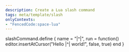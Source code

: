 ```yaml
---
description: Create a Lua slash command
tags: meta/template/slash
onlyContexts:
- "FencedCode:space-lua"
---
```


slashCommand.define {
  name = "|^|",
  run = function()
    editor.insertAtCursor("Hello |^| world!", false, true)
  end
}